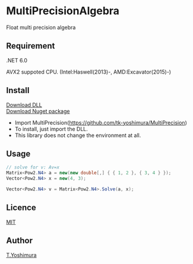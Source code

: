 # MultiPrecisionAlgebra
 Float multi precision algebra

## Requirement
.NET 6.0

AVX2 suppoted CPU. (Intel:Haswell(2013)-, AMD:Excavator(2015)-)

## Install

[Download DLL](https://github.com/tk-yoshimura/MultiPrecision/releases)  
[Download Nuget package](https://www.nuget.org/packages/tyoshimura.multiprecision.algebra/)

- Import MultiPrecision(https://github.com/tk-yoshimura/MultiPrecision)
- To install, just import the DLL.
- This library does not change the environment at all.

## Usage

```csharp
// solve for v: Av=x
Matrix<Pow2.N4> a = new(new double[,] { { 1, 2 }, { 3, 4 } });
Vector<Pow2.N4> x = new(4, 3);

Vector<Pow2.N4> v = Matrix<Pow2.N4>.Solve(a, x);
```

## Licence
[MIT](https://github.com/tk-yoshimura/MultiPrecisionAlgebra/blob/master/LICENSE)

## Author

[T.Yoshimura](https://github.com/tk-yoshimura)
